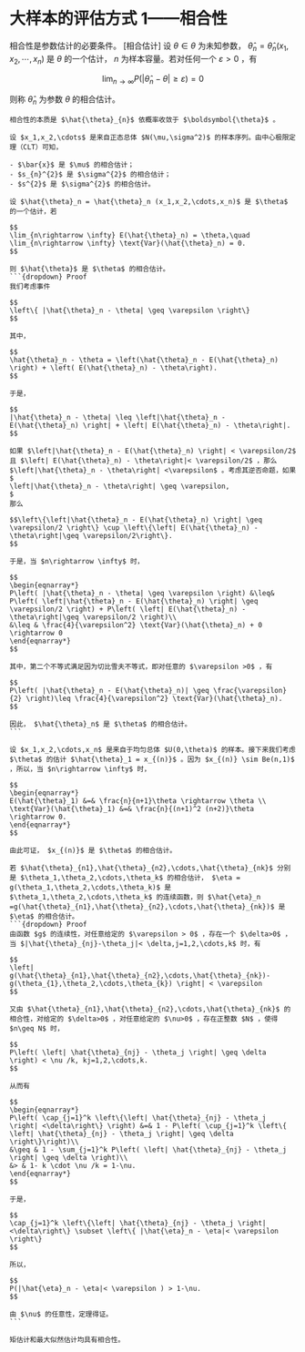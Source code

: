 # 大样本的评估方式 1——相合性
相合性是参数估计的必要条件。
[相合估计]
设 $\theta \in \theta$ 为未知参数， $\hat{\theta}_{n}=\hat{\theta}_{n}\left(x_{1}, x_{2}, \cdots, x_{n}\right)$ 是 $\theta$ 的一个估计， $n$ 为样本容量。若对任何一个 $\varepsilon>0$ ，有

$$\lim _{n \rightarrow \infty} P\left(\left|\hat{\theta}_{n}-\theta\right| \geqslant \varepsilon\right)=0 $$

则称 $\hat{\theta}_{n}$ 为参数 $\theta$ 的相合估计。

```{admonition} Remark
相合性的本质是 $\hat{\theta}_{n}$ 依概率收敛于 $\boldsymbol{\theta}$ 。
```

`````{prf:example}
设 $x_1,x_2,\cdots$ 是来自正态总体 $N(\mu,\sigma^2)$ 的样本序列。由中心极限定理（CLT）可知，

- $\bar{x}$ 是 $\mu$ 的相合估计；
- $s_{n}^{2}$ 是 $\sigma^{2}$ 的相合估计；
- $s^{2}$ 是 $\sigma^{2}$ 的相合估计。

`````

``````{prf:theorem}
设 $\hat{\theta}_n = \hat{\theta}_n (x_1,x_2,\cdots,x_n)$ 是 $\theta$ 的一个估计，若

$$
\lim_{n\rightarrow \infty} E(\hat{\theta}_n) = \theta,\quad \lim_{n\rightarrow \infty} \text{Var}(\hat{\theta}_n) = 0.
$$

则 $\hat{\theta}$ 是 $\theta$ 的相合估计。
```{dropdown} Proof
我们考虑事件

$$
\left\{ |\hat{\theta}_n - \theta| \geq \varepsilon \right\}
$$

其中，

$$
\hat{\theta}_n - \theta = \left(\hat{\theta}_n - E(\hat{\theta}_n) \right) + \left( E(\hat{\theta}_n) - \theta\right).
$$

于是，

$$
|\hat{\theta}_n - \theta| \leq \left|\hat{\theta}_n - E(\hat{\theta}_n) \right| + \left| E(\hat{\theta}_n) - \theta\right|.
$$

如果 $\left|\hat{\theta}_n - E(\hat{\theta}_n) \right| < \varepsilon/2$ 且 $\left| E(\hat{\theta}_n) - \theta\right|< \varepsilon/2$ ，那么 $\left|\hat{\theta}_n - \theta\right| <\varepsilon$ 。考虑其逆否命题，如果
$
\left|\hat{\theta}_n - \theta\right| \geq \varepsilon,
$
那么

$$\left\{\left|\hat{\theta}_n - E(\hat{\theta}_n) \right| \geq \varepsilon/2 \right\} \cup \left\{\left| E(\hat{\theta}_n) - \theta\right|\geq \varepsilon/2\right\}.
$$

于是，当 $n\rightarrow \infty$ 时，

$$
\begin{eqnarray*}
P\left( |\hat{\theta}_n - \theta| \geq \varepsilon \right) &\leq& P\left( \left|\hat{\theta}_n - E(\hat{\theta}_n) \right| \geq \varepsilon/2 \right) + P\left( \left| E(\hat{\theta}_n) - \theta\right|\geq \varepsilon/2 \right)\\
&\leq & \frac{4}{\varepsilon^2} \text{Var}(\hat{\theta}_n) + 0 \rightarrow 0
\end{eqnarray*}
$$

其中，第二个不等式满足因为切比雪夫不等式，即对任意的 $\varepsilon >0$ ，有

$$
P\left( |\hat{\theta}_n - E(\hat{\theta}_n)| \geq \frac{\varepsilon}{2} \right)\leq \frac{4}{\varepsilon^2} \text{Var}(\hat{\theta}_n).
$$

因此， $\hat{\theta}_n$ 是 $\theta$ 的相合估计。
```
``````

`````{prf:example}
设 $x_1,x_2,\cdots,x_n$ 是来自于均匀总体 $U(0,\theta)$ 的样本。接下来我们考虑 $\theta$ 的估计 $\hat{\theta}_1 = x_{(n)}$ 。因为 $x_{(n)} \sim Be(n,1)$ ，所以，当 $n\rightarrow \infty$ 时，

$$
\begin{eqnarray*}
E(\hat{\theta}_1) &=& \frac{n}{n+1}\theta \rightarrow \theta \\
\text{Var}(\hat{\theta}_1) &=& \frac{n}{(n+1)^2 (n+2)}\theta \rightarrow 0.
\end{eqnarray*}
$$

由此可证， $x_{(n)}$ 是 $\theta$ 的相合估计。
`````

``````{prf:theorem}
若 $\hat{\theta}_{n1},\hat{\theta}_{n2},\cdots,\hat{\theta}_{nk}$ 分别是 $\theta_1,\theta_2,\cdots,\theta_k$ 的相合估计， $\eta = g(\theta_1,\theta_2,\cdots,\theta_k)$ 是 $\theta_1,\theta_2,\cdots,\theta_k$ 的连续函数，则 $\hat{\eta}_n =g(\hat{\theta}_{n1},\hat{\theta}_{n2},\cdots,\hat{\theta}_{nk})$ 是 $\eta$ 的相合估计。
```{dropdown} Proof
由函数 $g$ 的连续性，对任意给定的 $\varepsilon > 0$ ，存在一个 $\delta>0$ ，当 $|\hat{\theta}_{nj}-\theta_j|< \delta,j=1,2,\cdots,k$ 时，有

$$
\left| g(\hat{\theta}_{n1},\hat{\theta}_{n2},\cdots,\hat{\theta}_{nk})-g(\theta_{1},\theta_2,\cdots,\theta_{k}) \right| < \varepsilon
$$

又由 $\hat{\theta}_{n1},\hat{\theta}_{n2},\cdots,\hat{\theta}_{nk}$ 的相合性，对给定的 $\delta>0$ ，对任意给定的 $\nu>0$ ，存在正整数 $N$ ，使得 $n\geq N$ 时，

$$
P\left( \left| \hat{\theta}_{nj} - \theta_j \right| \geq \delta \right) < \nu /k, kj=1,2,\cdots,k.
$$

从而有

$$
\begin{eqnarray*}
P\left( \cap_{j=1}^k \left\{\left| \hat{\theta}_{nj} - \theta_j \right| <\delta\right\} \right) &=& 1 - P\left( \cup_{j=1}^k \left\{ \left| \hat{\theta}_{nj} - \theta_j \right| \geq \delta \right\}\right)\\
&\geq & 1 - \sum_{j=1}^k P\left( \left| \hat{\theta}_{nj} - \theta_j \right| \geq \delta \right)\\
&> & 1- k \cdot \nu /k = 1-\nu.
\end{eqnarray*}
$$

于是，

$$
\cap_{j=1}^k \left\{\left| \hat{\theta}_{nj} - \theta_j \right| <\delta\right\} \subset \left\{ |\hat{\eta}_n - \eta|< \varepsilon \right\}
$$

所以，

$$
P(|\hat{\eta}_n - \eta|< \varepsilon ) > 1-\nu.
$$

由 $\nu$ 的任意性，定理得证。
```
``````

```{admonition} Remark
矩估计和最大似然估计均具有相合性。
```